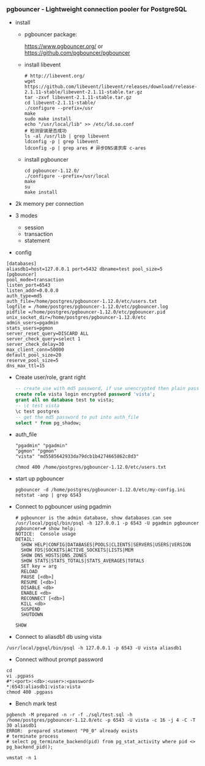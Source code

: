 ### pgbouncer - Lightweight connection pooler for PostgreSQL

- install

  - pgbouncer package:

    https://www.pgbouncer.org/
    or https://github.com/pgbouncer/pgbouncer

  - install libevent

    ```shell
    # http://libevent.org/
    wget https://github.com/libevent/libevent/releases/download/release-2.1.11-stable/libevent-2.1.11-stable.tar.gz
    tar -zxvf libevent-2.1.11-stable.tar.gz
    cd libevent-2.1.11-stable/
    ./configure --prefix=/usr
    make
    sudo make install
    echo "/usr/local/lib" >> /etc/ld.so.conf
    # 检测安装是否成功
    ls -al /usr/lib | grep libevent
    ldconfig -p | grep libevent
    ldconfig -p | grep ares # 异步DNS请求库 c-ares
    ```

  - install pgbouncer

    ```shell
    cd pgbouncer-1.12.0/
    ./configure --prefix=/usr/local
    make
    su
    make install
    ```

- 2k memory per connection

- 3 modes

  - session
  - transaction
  - statement

- config

```properties
[databases]
aliasdb1=host=127.0.0.1 port=5432 dbname=test pool_size=5
[pgbouncer]
pool_mode=transaction
listen_port=6543
listen_addr=0.0.0.0
auth_type=md5
auth_file=/home/postgres/pgbouncer-1.12.0/etc/users.txt
logfile = /home/postgres/pgbouncer-1.12.0/etc/pgbouncer.log
pidfile =/home/postgres/pgbouncer-1.12.0/etc/pgbouncer.pid
unix_socket_dir=/home/postgres/pgbouncer-1.12.0/etc
admin_users=pgadmin
stats_users=pgmon
server_reset_query=DISCARD ALL
server_check_query=select 1
server_check_delay=30
max_client_conn=50000
default_pool_size=20
reserve_pool_size=5
dns_max_ttl=15
```

- Create user/role, grant right

  ```sql
  -- create use with md5 password, if use unencrypted then plain password
  create role vista login encrypted password 'vista';
  grant all on database test to vista;
  -- \c test vista
  \c test postgres
  -- get the md5 password to put into auth_file
  select * from pg_shadow;
  ```

- auth_file

  ```
  "pgadmin" "pgadmin"
  "pgmon" "pgmon"
  "vista" "md5585642933da79dcb1b4274665862c8d3"
  ```

  ```shell
  chmod 400 /home/postgres/pgbouncer-1.12.0/etc/users.txt
  ```

  

- start up pgbouncer

  ```shell
  pgbouncer -d /home/postgres/pgbouncer-1.12.0/etc/my-config.ini
  netstat -anp | grep 6543
  ```

  

- Connect to pgbouncer using pgadmin

  ```shell
  # pgbouncer is the admin database, show databases can see
  /usr/local/pgsql/bin/psql -h 127.0.0.1 -p 6543 -U pgadmin pgbouncer
  pgbouncer=# show help;
  NOTICE:  Console usage
  DETAIL:  
  	SHOW HELP|CONFIG|DATABASES|POOLS|CLIENTS|SERVERS|USERS|VERSION
  	SHOW FDS|SOCKETS|ACTIVE_SOCKETS|LISTS|MEM
  	SHOW DNS_HOSTS|DNS_ZONES
  	SHOW STATS|STATS_TOTALS|STATS_AVERAGES|TOTALS
  	SET key = arg
  	RELOAD
  	PAUSE [<db>]
  	RESUME [<db>]
  	DISABLE <db>
  	ENABLE <db>
  	RECONNECT [<db>]
  	KILL <db>
  	SUSPEND
  	SHUTDOWN
  
  SHOW
  ```

  

- Connect to aliasdb1 db using vista

```shell
/usr/local/pgsql/bin/psql -h 127.0.0.1 -p 6543 -U vista aliasdb1 
```

- Connect without prompt password

```shell
cd
vi .pgpass
#*:<port>:<db>:<user>:<password>
*:6543:aliasdb1:vista:vista
chmod 400 .pgpass
```

- Bench mark test

```shell
pgbench -M prepared -n -r -f ./sql/test.sql -h /home/postgres/pgbouncer-1.12.0/etc -p 6543 -U vista -c 16 -j 4 -C -T 30 aliasdb1
ERROR:  prepared statement "P0_0" already exists
# terminate process
# select pg_terminate_backend(pid) from pg_stat_activity where pid <> pg_backend_pid();

vmstat -n 1
```

